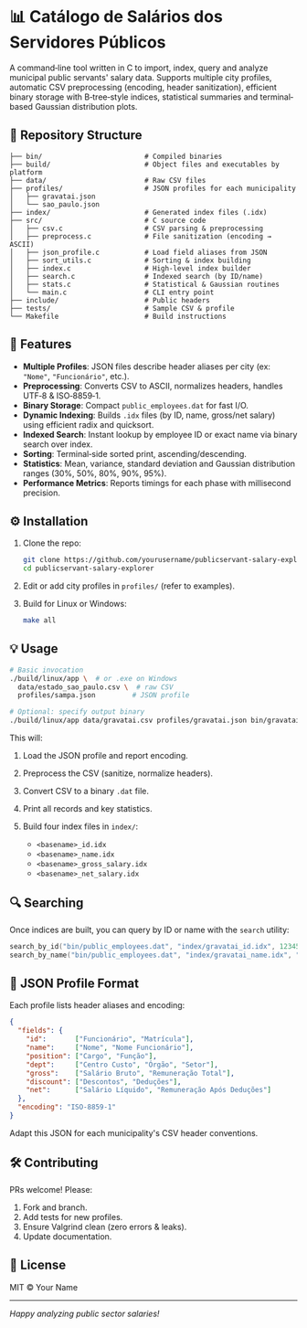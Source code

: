 # 📊 Catálogo de Salários dos Servidores Públicos

A command‑line tool written in C to import, index, query and analyze municipal public servants' salary data. Supports multiple city profiles, automatic CSV preprocessing (encoding, header sanitization), efficient binary storage with B‑tree‑style indices, statistical summaries and terminal‐based Gaussian distribution plots.

## 📂 Repository Structure

```
├── bin/                         # Compiled binaries
├── build/                       # Object files and executables by platform
├── data/                        # Raw CSV files
├── profiles/                    # JSON profiles for each municipality
│   ├── gravatai.json
│   └── sao_paulo.json
├── index/                       # Generated index files (.idx)
├── src/                         # C source code
│   ├── csv.c                    # CSV parsing & preprocessing
│   ├── preprocess.c             # File sanitization (encoding → ASCII)
│   ├── json_profile.c           # Load field aliases from JSON
│   ├── sort_utils.c             # Sorting & index building
│   ├── index.c                  # High‑level index builder
│   ├── search.c                 # Indexed search (by ID/name)
│   ├── stats.c                  # Statistical & Gaussian routines
│   └── main.c                   # CLI entry point
├── include/                     # Public headers
├── tests/                       # Sample CSV & profile
└── Makefile                     # Build instructions
```

## 🚀 Features

* **Multiple Profiles**: JSON files describe header aliases per city (ex: `"Nome"`, `"Funcionário"`, etc.).
* **Preprocessing**: Converts CSV to ASCII, normalizes headers, handles UTF‑8 & ISO‑8859‑1.
* **Binary Storage**: Compact `public_employees.dat` for fast I/O.
* **Dynamic Indexing**: Builds `.idx` files (by ID, name, gross/net salary) using efficient radix and quicksort.
* **Indexed Search**: Instant lookup by employee ID or exact name via binary search over index.
* **Sorting**: Terminal‑side sorted print, ascending/descending.
* **Statistics**: Mean, variance, standard deviation and Gaussian distribution ranges (30%, 50%, 80%, 90%, 95%).
* **Performance Metrics**: Reports timings for each phase with millisecond precision.

## ⚙️ Installation

1. Clone the repo:

   ```bash
   git clone https://github.com/yourusername/publicservant-salary-explorer.git
   cd publicservant-salary-explorer
   ```
2. Edit or add city profiles in `profiles/` (refer to examples).
3. Build for Linux or Windows:

   ```bash
   make all
   ```

## 💡 Usage

```bash
# Basic invocation
./build/linux/app \  # or .exe on Windows
  data/estado_sao_paulo.csv \  # raw CSV
  profiles/sampa.json         # JSON profile

# Optional: specify output binary
./build/linux/app data/gravatai.csv profiles/gravatai.json bin/gravatai.dat
```

This will:

1. Load the JSON profile and report encoding.
2. Preprocess the CSV (sanitize, normalize headers).
3. Convert CSV to a binary `.dat` file.
4. Print all records and key statistics.
5. Build four index files in `index/`:

   * `<basename>_id.idx`
   * `<basename>_name.idx`
   * `<basename>_gross_salary.idx`
   * `<basename>_net_salary.idx`

## 🔍 Searching

Once indices are built, you can query by ID or name with the `search` utility:

```c
search_by_id("bin/public_employees.dat", "index/gravatai_id.idx", 12345);
search_by_name("bin/public_employees.dat", "index/gravatai_name.idx", "JOAO SILVA");
```

## 📄 JSON Profile Format

Each profile lists header aliases and encoding:

```json
{
  "fields": {
    "id":       ["Funcionário", "Matrícula"],
    "name":     ["Nome", "Nome Funcionário"],
    "position": ["Cargo", "Função"],
    "dept":     ["Centro Custo", "Órgão", "Setor"],
    "gross":    ["Salário Bruto", "Remuneração Total"],
    "discount": ["Descontos", "Deduções"],
    "net":      ["Salário Líquido", "Remuneração Após Deduções"]
  },
  "encoding": "ISO-8859-1"
}
```

Adapt this JSON for each municipality's CSV header conventions.

## 🛠️ Contributing

PRs welcome! Please:

1. Fork and branch.
2. Add tests for new profiles.
3. Ensure Valgrind clean (zero errors & leaks).
4. Update documentation.

## 📜 License

MIT © Your Name

---

*Happy analyzing public sector salaries!*
